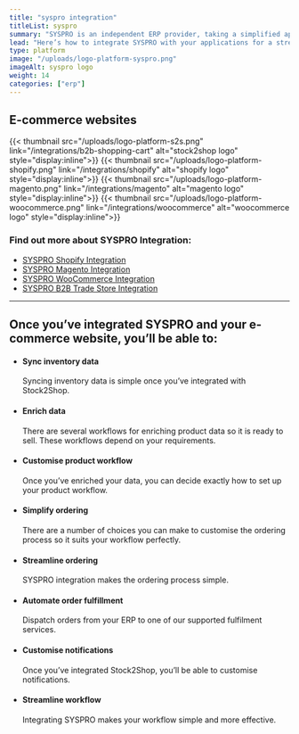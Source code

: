 ```yaml
---
title: "syspro integration"
titleList: syspro
summary: "SYSPRO is an independent ERP provider, taking a simplified approach to ensuring success for manufacturers and distributors."
lead: "Here’s how to integrate SYSPRO with your applications for a streamlined workflow."
type: platform
image: "/uploads/logo-platform-syspro.png"
imageAlt: syspro logo
weight: 14
categories: ["erp"]
---
```


## E-commerce websites

{{< thumbnail src="/uploads/logo-platform-s2s.png" link="/integrations/b2b-shopping-cart" alt="stock2shop logo" style="display:inline">}}
{{< thumbnail src="/uploads/logo-platform-shopify.png" link="/integrations/shopify" alt="shopify logo" style="display:inline">}}
{{< thumbnail src="/uploads/logo-platform-magento.png" link="/integrations/magento" alt="magento logo" style="display:inline">}}
{{< thumbnail src="/uploads/logo-platform-woocommerce.png" link="/integrations/woocommerce" alt="woocommerce logo" style="display:inline">}}

### Find out more about SYSPRO Integration:

- [SYSPRO Shopify Integration](/integrations/syspro-shopify/ "SYSPRO Shopify Integration")
- [SYSPRO Magento Integration](/integrations/syspro-magento/ "SYSPRO Magento Integration")
- [SYSPRO WooCommerce Integration](/integrations/syspro-woocommerce/ "SYSPRO WooCommerce Integration")
- [SYSPRO B2B Trade Store Integration](/integrations/syspro-b2b-trade-store/ "SYSPRO B2B Trade Store Integration")

---

## Once you’ve integrated SYSPRO and your e-commerce website, you’ll be able to:

*   #### Sync inventory data
    
    Syncing inventory data is simple once you’ve integrated with Stock2Shop.
*   #### Enrich data
    
    There are several workflows for enriching product data so it is ready to sell. These workflows depend on your requirements.
*   #### Customise product workflow
    
    Once you’ve enriched your data, you can decide exactly how to set up your product workflow.
*   #### Simplify ordering
    
    There are a number of choices you can make to customise the ordering process so it suits your workflow perfectly.
*   #### Streamline ordering
    
    SYSPRO integration makes the ordering process simple.
*   #### Automate order fulfillment
    
    Dispatch orders from your ERP to one of our supported fulfilment services.
*   #### Customise notifications
    
    Once you’ve integrated Stock2Shop, you’ll be able to customise notifications.
*   #### Streamline workflow
    
    Integrating SYSPRO makes your workflow simple and more effective.